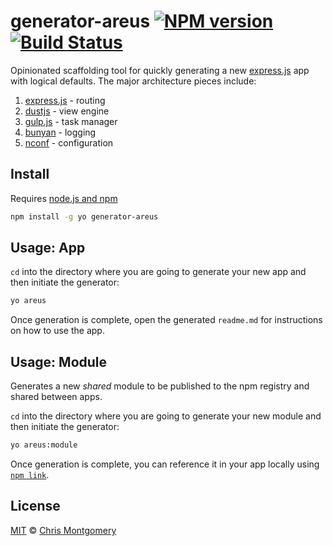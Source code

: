 # generator-areus [![NPM version][npm-image]][npm-url] [![Build Status][travis-image]][travis-url]

Opinionated scaffolding tool for quickly generating a new [express.js](http://expressjs.com/) app with logical defaults.
The major architecture pieces include:

1. [express.js](http://expressjs.com/) - routing
1. [dustjs](http://linkedin.github.io/dustjs/) - view engine
1. [gulp.js](http://gulpjs.com/) - task manager
1. [bunyan](https://github.com/trentm/node-bunyan) - logging
1. [nconf](https://github.com/flatiron/nconf) - configuration

## Install

Requires [node.js and npm](http://nodejs.org/download/)

```bash
npm install -g yo generator-areus
```

## Usage: App

`cd` into the directory where you are going to generate your new app and then initiate the generator:

```bash
yo areus
```

Once generation is complete, open the generated `readme.md` for instructions on how to use the app.

## Usage: Module

Generates a new *shared* module to be published to the npm registry and shared between apps.

`cd` into the directory where you are going to generate your new module and then initiate the generator:

```bash
yo areus:module
```

Once generation is complete, you can reference it in your app locally using [`npm link`](https://www.npmjs.org/doc/cli/npm-link.html).

## License

[MIT](http://opensource.org/licenses/MIT) © [Chris Montgomery](http://www.chrismontgomery.info/)

[npm-url]: https://npmjs.org/package/generator-areus
[npm-image]: http://img.shields.io/npm/v/generator-areus.svg
[travis-image]: https://travis-ci.org/areusjs/generator-areus.svg?branch=master
[travis-url]: https://travis-ci.org/areusjs/generator-areus